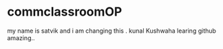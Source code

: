 # commclassroomOP
my name is satvik and i am changing this .
kunal Kushwaha learing github amazing..
